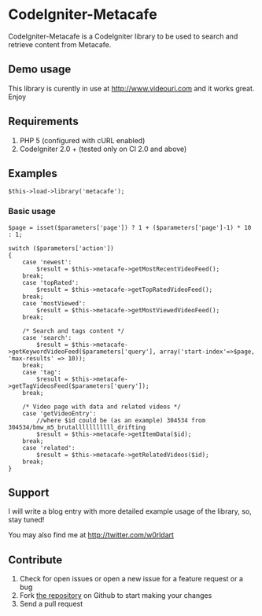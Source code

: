 # CodeIgniter-Metacafe

CodeIgniter-Metacafe is a CodeIgniter library to be used to search and retrieve content from Metacafe.

## Demo usage

This library is curently in use at http://www.videouri.com and it works great. Enjoy

## Requirements

1. PHP 5 (configured with cURL enabled)
2. CodeIgniter 2.0 + (tested only on CI 2.0 and above)

## Examples

	$this->load->library('metacafe'); 

### Basic usage

	$page = isset($parameters['page']) ? 1 + ($parameters['page']-1) * 10 : 1;
	
	switch ($parameters['action'])
	{
		case 'newest':
			$result = $this->metacafe->getMostRecentVideoFeed();
		break;
		case 'topRated':
			$result = $this->metacafe->getTopRatedVideoFeed();
		break;
		case 'mostViewed':
			$result = $this->metacafe->getMostViewedVideoFeed();
		break;

		/* Search and tags content */
		case 'search':
			$result = $this->metacafe->getKeywordVideoFeed($parameters['query'], array('start-index'=>$page, 'max-results' => 10));
		break;
		case 'tag':
			$result = $this->metacafe->getTagVideosFeed($parameters['query']);
		break;

		/* Video page with data and related videos */
		case 'getVideoEntry':
			//where $id could be (as an example) 304534 from 304534/bmw_m5_brutalllllllllll_drifting
			$result = $this->metacafe->getItemData($id);
		break;
		case 'related':
			$result = $this->metacafe->getRelatedVideos($id);
		break;
	}
	
## Support

I will write a blog entry with more detailed example usage of the library, so, stay tuned!

You may also find me at http://twitter.com/w0rldart

Contribute
----------

1. Check for open issues or open a new issue for a feature request or a bug
2. Fork [the repository][] on Github to start making your changes
4. Send a pull request

[the repository]: https://github.com/w0rldart/codeigniter-metacafe